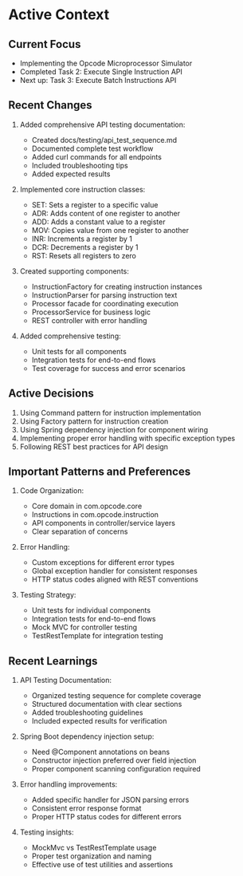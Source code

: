 # Active Context

## Current Focus
- Implementing the Opcode Microprocessor Simulator
- Completed Task 2: Execute Single Instruction API
- Next up: Task 3: Execute Batch Instructions API

## Recent Changes
1. Added comprehensive API testing documentation:
   - Created docs/testing/api_test_sequence.md
   - Documented complete test workflow
   - Added curl commands for all endpoints
   - Included troubleshooting tips
   - Added expected results

2. Implemented core instruction classes:
   - SET: Sets a register to a specific value
   - ADR: Adds content of one register to another
   - ADD: Adds a constant value to a register
   - MOV: Copies value from one register to another
   - INR: Increments a register by 1
   - DCR: Decrements a register by 1
   - RST: Resets all registers to zero

2. Created supporting components:
   - InstructionFactory for creating instruction instances
   - InstructionParser for parsing instruction text
   - Processor facade for coordinating execution
   - ProcessorService for business logic
   - REST controller with error handling

3. Added comprehensive testing:
   - Unit tests for all components
   - Integration tests for end-to-end flows
   - Test coverage for success and error scenarios

## Active Decisions
1. Using Command pattern for instruction implementation
2. Using Factory pattern for instruction creation
3. Using Spring dependency injection for component wiring
4. Implementing proper error handling with specific exception types
5. Following REST best practices for API design

## Important Patterns and Preferences
1. Code Organization:
   - Core domain in com.opcode.core
   - Instructions in com.opcode.instruction
   - API components in controller/service layers
   - Clear separation of concerns

2. Error Handling:
   - Custom exceptions for different error types
   - Global exception handler for consistent responses
   - HTTP status codes aligned with REST conventions

3. Testing Strategy:
   - Unit tests for individual components
   - Integration tests for end-to-end flows
   - Mock MVC for controller testing
   - TestRestTemplate for integration testing

## Recent Learnings
1. API Testing Documentation:
   - Organized testing sequence for complete coverage
   - Structured documentation with clear sections
   - Added troubleshooting guidelines
   - Included expected results for verification

2. Spring Boot dependency injection setup:
   - Need @Component annotations on beans
   - Constructor injection preferred over field injection
   - Proper component scanning configuration required

2. Error handling improvements:
   - Added specific handler for JSON parsing errors
   - Consistent error response format
   - Proper HTTP status codes for different errors

3. Testing insights:
   - MockMvc vs TestRestTemplate usage
   - Proper test organization and naming
   - Effective use of test utilities and assertions
